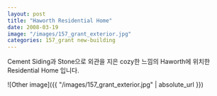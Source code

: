 ```yaml
---
layout: post
title: "Haworth Residential Home"
date: 2008-03-19
image: "/images/157_grant_exterior.jpg"
categories: 157_grant new-building
---
```

Cement Siding과 Stone으로 외관을 지은 cozy한 느낌의 Haworth에 위치한 Residential Home 입니다.

![Other image]({{ "/images/157_grant_exterior.jpg" | absolute_url }})
